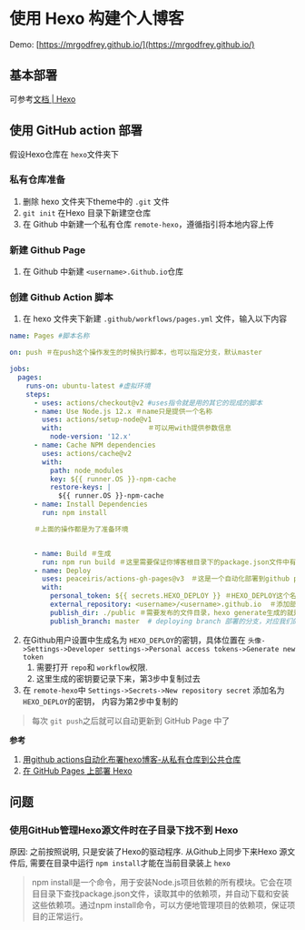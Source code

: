 
# 使用 Hexo 构建个人博客

Demo: [https://mrgodfrey.github.io/](https://mrgodfrey.github.io/) 


## 基本部署

可参考[文档 | Hexo](https://hexo.io/zh-cn/docs/)


## 使用 GitHub action 部署

假设Hexo仓库在 `hexo`文件夹下
### 私有仓库准备

1. 删除 hexo 文件夹下theme中的 `.git` 文件
2.  `git init` 在Hexo 目录下新建空仓库
3. 在 Github 中新建一个私有仓库 `remote-hexo`，遵循指引将本地内容上传

### 新建 Github Page

1. 在 Github 中新建 `<username>.Github.io`仓库

### 创建 Github Action 脚本

1. 在 hexo 文件夹下新建 `.github/workflows/pages.yml`  文件，输入以下内容
```yaml
name: Pages #脚本名称

on: push ＃在push这个操作发生的时候执行脚本，也可以指定分支，默认master

jobs:
  pages:
    runs-on: ubuntu-latest #虚拟环境
    steps:
      - uses: actions/checkout@v2 #uses指令就是用的其它的现成的脚本
      - name: Use Node.js 12.x ＃name只是提供一个名称
        uses: actions/setup-node@v1
        with:                     ＃可以用with提供参数信息
          node-version: '12.x'
      - name: Cache NPM dependencies
        uses: actions/cache@v2
        with:
          path: node_modules
          key: ${{ runner.OS }}-npm-cache
          restore-keys: |
            ${{ runner.OS }}-npm-cache
      - name: Install Dependencies
        run: npm install

      ＃上面的操作都是为了准备环境


      - name: Build ＃生成
        run: npm run build ＃这里需要保证你博客根目录下的package.json文件中有这个脚本，没有的话添加一下"build": "hexo generate"
      - name: Deploy
        uses: peaceiris/actions-gh-pages@v3　＃这是一个自动化部署到github pages的脚本
        with:
          personal_token: ${{ secrets.HEXO_DEPLOY }} ＃HEXO_DEPLOY这个名称跟源文件仓库中设置的要对应
          external_repository: <username>/<username>.github.io  ＃添加部署的目标仓库，也就是github.io对应的仓库，由＂用户名／仓库名＂的方式指定
          publish_dir: ./public ＃需要发布的文件目录，hexo generate生成的就是./public
          publish_branch: master  # deploying branch 部署的分支，对应我们的external_repository
```

2. 在Github用户设置中生成名为 `HEXO_DEPLOY`的密钥，具体位置在 `头像->Settings->Developer settings->Personal access tokens->Generate new token` 
   1. 需要打开 `repo`和 `workflow`权限.
   2. 这里生成的密钥要记录下来，第3步中复制过去
3. 在 `remote-hexo`中 `Settings->Secrets->New repository secret` 添加名为 `HEXO_DEPLOY`的密钥， 内容为第2步中复制的

> 每次 `git push`之后就可以自动更新到 GitHub Page 中了


**参考**

1. [用github actions自动化布署hexo博客-从私有仓库到公共仓库](https://www.fewth.com/%E7%94%A8github-actions%E8%87%AA%E5%8A%A8%E5%8C%96%E5%B8%83%E7%BD%B2hexo%E5%8D%9A%E5%AE%A2-%E4%BB%8E%E7%A7%81%E6%9C%89%E4%BB%93%E5%BA%93%E5%88%B0%E5%85%AC%E5%85%B1%E4%BB%93%E5%BA%93/)
2. [在 GitHub Pages 上部署 Hexo](https://hexo.io/zh-cn/docs/github-pages#%E4%B8%80%E9%94%AE%E9%83%A8%E7%BD%B2)

## 问题
 
### 使用GitHub管理Hexo源文件时在子目录下找不到 Hexo

原因: 之前按照说明, 只是安装了Hexo的驱动程序. 从Github上同步下来Hexo 源文件后, 需要在目录中运行 `npm install`才能在当前目录装上 `hexo`


>npm install是一个命令，用于安装Node.js项目依赖的所有模块。它会在项目目录下查找package.json文件，读取其中的依赖项，并自动下载和安装这些依赖项。通过npm install命令，可以方便地管理项目的依赖项，保证项目的正常运行。



